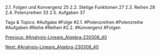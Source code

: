 2.1. Folgen und Konvergenz 25
2.2. Stetige Funktionen 27
2.3. Reihen 28
2.4. Potenzreihen 33
2.5. Aufgaben 37

   Tags & Topics:
   #Aufgabe
   #Folge
   #2.1.
   #Potenzreihen
   #Potenzreihe
   #Aufgaben
   #Reihe
   #Reihen
   #2.2.
   #Konvergenz
   #Folgen

[Previous: #Analysis-Lineare_Algebra-230308_40](Analysis-Lineare_Algebra-230308_40.md)

[Next: #Analysis-Lineare_Algebra-230308_40](Analysis-Lineare_Algebra-230308_40.md)